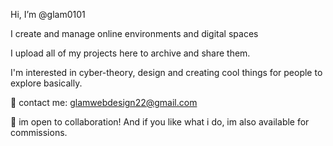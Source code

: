 Hi, I’m @glam0101

I create and manage online environments and digital spaces

I upload all of my projects here to archive and share them.

I'm interested in cyber-theory, design and creating cool things for people to explore basically.


  💞️ contact me: glamwebdesign22@gmail.com

  💞️ im open to collaboration! And if you like what i do, im also available for commissions.
 
<!---
glam0101/glam0101 is a ✨ special ✨ repository because its `README.md` (this file) appears on your GitHub profile.
You can click the Preview link to take a look at your changes.
--->
